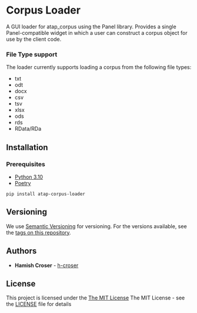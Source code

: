 # Corpus Loader

A GUI loader for atap_corpus using the Panel library. Provides a single Panel-compatible widget in which a user can construct a corpus object for use by the client code.

### File Type support

The loader currently supports loading a corpus from the following file types:
- txt
- odt
- docx
- csv
- tsv
- xlsx
- ods
- rds
- RData/RDa

## Installation



### Prerequisites

- [Python 3.10](https://www.python.org/)
- [Poetry](https://python-poetry.org)

```shell
pip install atap-corpus-loader
```

## Versioning

We use [Semantic Versioning](http://semver.org/) for versioning. For the versions available, see the [tags on this repository](https://github.com/Australian-Text-Analytics-Platform/atap_corpus_loader/tags).

## Authors

  - **Hamish Croser** - [h-croser](https://github.com/h-croser)

## License

This project is licensed under the [The MIT License](LICENSE)
The MIT License - see the [LICENSE](LICENSE) file for details
